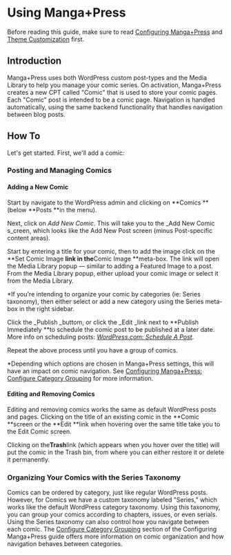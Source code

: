 # Using Manga+Press

Before reading this guide, make sure to read [Configuring Manga+Press](https://mangapress.github.io/documentation/Configuring-Manga-Press) and [Theme Customization](https://mangapress.github.io/documentation/Theme%20Customization) first.

## Introduction

Manga+Press uses both WordPress custom post-types and the Media Library to help you manage your comic series. On activation, Manga+Press creates a new CPT called "Comic" that is used to store your comic pages. Each "Comic" post is intended to be a comic page. Navigation is handled automatically, using the same backend functionality that handles navigation between blog posts.

## How To

Let's get started. First, we'll add a comic:

### Posting and Managing Comics

#### Adding a New Comic

Start by navigate to the WordPress admin and clicking on **Comics **\(below **Posts **in the menu\).

Next, click on _Add New Comic_. This will take you to the _Add New Comic s_creen, which looks like the Add New Post screen \(minus Post-specific content areas\).

Start by entering a title for your comic, then to add the image click on the **Set Comic Image **link in the**Comic Image **meta-box. The link will open the Media Library popup — similar to adding a Featured Image to a post. From the Media Library popup, either upload your comic image or select it from the Media Library.

\*If you're intending to organize your comic by categories \(ie: Series taxonomy\), then either select or add a new category using the Series meta-box in the right sidebar.

Click the _Publish _buttom, or click the _Edit _link next to **Publish Immediately **to schedule the comic post to be published at a later date. More info on scheduling posts: [_WordPress.com: Schedule A Post_](http://en.support.wordpress.com/posts/schedule-a-post/).

Repeat the above process until you have a group of comics.

\*Depending which options are chosen in Manga+Press settings, this will have an impact on comic navigation. See [Configuring Manga+Press: Configure Category Grouping](https://mangapress.github.io/documentation/Configuring-Manga-Press#configure-category-grouping) for more information.

#### Editing and Removing Comics

Editing and removing comics works the same as default WordPress posts and pages. Clicking on the title of an existing comic in the **Comic **screen or the **Edit **link when hovering over the same title take you to the Edit Comic screen.

Clicking on the**Trash**link \(which appears when you hover over the title\) will put the comic in the Trash bin, from where you can either restore it or delete it permanently.

### Organizing Your Comics with the Series Taxonomy

Comics can be ordered by category, just like regular WordPress posts. However, for Comics we have a custom taxonomy labeled "Series," which works like the default WordPress category taxonomy. Using this taxonomy, you can group your comics according to chapters, issues, or even serials. Using the Series taxonomy can also control how you navigate between each comic. The [Configure Category Grouping](https://mangapress.github.io/documentation/Configuring-Manga-Press#configure-category-grouping) section of the Configuring Manga+Press guide offers more information on comic organization and how navigation behaves between categories.

